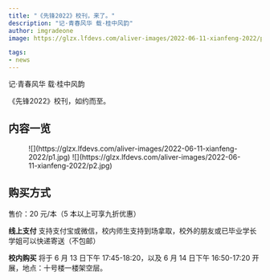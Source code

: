 ```yaml
---
title: "《先锋2022》校刊，来了。"
description: "记·青春风华 载·桂中风韵"
author: imgradeone
image: https://glzx.lfdevs.com/aliver-images/2022-06-11-xianfeng-2022/pic.jpg

tags:
- news
---
```


记·青春风华 载·桂中风韵

《先锋2022》校刊，如约而至。

## 内容一览

<figure class="half" markdown="1">
![](https://glzx.lfdevs.com/aliver-images/2022-06-11-xianfeng-2022/p1.jpg)  
![](https://glzx.lfdevs.com/aliver-images/2022-06-11-xianfeng-2022/p2.jpg)
</figure>

## 购买方式

售价：20 元/本（5 本以上可享九折优惠）

**线上支付** 支持支付宝或微信，校内师生支持到场拿取，校外的朋友或已毕业学长学姐可以快递寄送（不包邮）

**校内购买** 将于 6 月 13 日下午 17:45-18:20，以及 6 月 14 日下午 16:50-17:20 开展，地点：十号楼一楼架空层。

